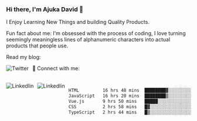 ### Hi there, I'm Ajuka David 🥷

I Enjoy Learning New Things and building Quality Products.

Fun fact about me: I'm obsessed with the process of coding, I love turning seemingly meaningless lines of alphanumeric characters into actual products that people use.

Read my blog:

<a href="https://tobit.hashnode.dev/"> <img src="https://img.shields.io/badge/Hashnode-2962FF?style=for-the-badge&logo=hashnode&logoColor=white"
     alt="Twitter"
     style="float: left; margin-right: 10px;" /> </a>


📱 Connect with me: 

<br />
<a href="https://www.linkedin.com/in/david-ajuka-630660144/"> <img src="https://img.shields.io/badge/LinkedIn-0077B5?style=for-the-badge&logo=linkedin&logoColor=white"
     alt="LinkedIin"
     style="float: left; margin-right: 10px;" /> </a> <a href="mailto:ajuka.zephiniah@gmail.com"> <img src="https://img.shields.io/badge/Gmail-D14836?style=for-the-badge&logo=gmail&logoColor=white"
     alt="LinkedIin"
     style="float: left; margin-right: 10px;" /> </a>
     

<!--START_SECTION:waka-->

```txt
HTML         16 hrs 48 mins  ████████▓░░░░░░░░░░░░░░░░   34.04 %
JavaScript   16 hrs 20 mins  ████████▒░░░░░░░░░░░░░░░░   33.09 %
Vue.js       9 hrs 50 mins   █████░░░░░░░░░░░░░░░░░░░░   19.93 %
CSS          2 hrs 58 mins   █▓░░░░░░░░░░░░░░░░░░░░░░░   06.01 %
TypeScript   2 hrs 44 mins   █▒░░░░░░░░░░░░░░░░░░░░░░░   05.55 %
```

<!--END_SECTION:waka-->
